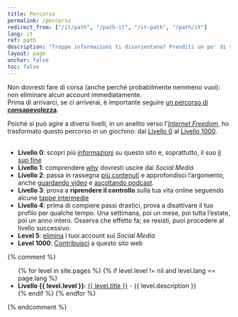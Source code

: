 ```yaml
---
title: Percorso
permalink: /percorso
redirect_from: ["/it/path", "/path-it", "/it-path", "/path/it"]
lang: it
ref: path
description: "Troppe informazioni ti disorientano? Prenditi un po' di tempo, respira, e segui questo percorso verso la libertà sul web."
layout: page
anchor: false
toc: false
---
```

Non dovresti fare di corsa (anche perché probabilmente nemmeno vuoi): non eliminare alcun account immediatamente.\
Prima di arrivarci, se ci arriverai, è importante seguire <u>un percorso di <strong>consapevolezza</strong></u>.

<div class="blue box">
	Poiché si può agire a diversi livelli, in un anelito verso l'<a href="https://tommi.space/internet-freedom" target="_blank" title="“Internet Freedom” in Tommi's notes"><cite>Internet Freedom</cite></a>, ho trasformato questo percorso in un giochino: dal <a href="/it/l00">Livello 0</a> al <a href="/it/l1000">Livello 1000</a>.
</div>

<br>

- **Livello 0**: scopri più [informazioni](/info "Info - quitsocialmedia.club") su questo sito e, soprattutto, il suo [il suo fine](/info#fine "Fine - quitsocialmedia.club")
- **Livello 1**: comprendere [why](/perché "Perché") dovresti uscire dai *Social Media*
- **Livello 2**: passa in rassegna [più contenuti](/it/links "Link") e approfondisci l’argomento, anche [guardando video](/guarda "Guarda") e [ascoltando podcast](/ascolta "Ascolta").
- **Livello 3**: prova a **riprendere il controllo** sulla tua vita online seguendo alcune [tappe intermedie](https://www.humanetech.com/take-control "Take Control - Humane Center of Technology")
- **Livello 4**: prima di compiere passi drastici, prova a disattivare il tuo profilo per qualche tempo. Una settimana, poi un mese, poi tutta l’estate, poi un anno intero. Osserva che effetto fa; se resisti, puoi procedere al livello successivo.
- **Level 5**: [elimina](/elimina "Elimina") i tuoi account sui *Social Media*
- **Level 1000**: [Contribuisci](/contribuisci "Contribuisci") a questo sito web

{% comment %}
<ul>
	{% for level in site.pages %}
		{% if level.level != nil and level.lang == page.lang %}
			<li><strong>Livello {{ level.level }}</strong>: <a href="{{ level.url }}" target="_blank" title="Livello {{ level.level }}: {{ level.title }}">{{ level.title }}</a> - {{ level.description }}</li>
		{% endif %}
	{% endfor %}
</ul>
{% endcomment %}
